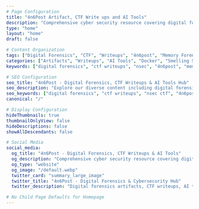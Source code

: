```yaml
---
# Page Configuration
title: "4n6Post Artifact, CTF Write ups and AI Tools"
description: "Comprehensive cyber security resource covering digital forensics artifacts, CTF writeups, useful AI tools, and Docker container setups. Expert analysis for DFIR professionals and enthusiasts."
type: "home"
layout: "home"
draft: false

# Content Organization
tags: ["Digital Forensics", "CTF", "Writeups", "4n6post", "Memory Forensics", "AI Tools", "Docker", "Security"]
categories: ["Artifacts", "Writeups", "AI Tools", "Docker", "Smelling Salts"]
keywords: ["digital forensics", "ctf writeups", "nsec", "4n6post", "memory forensics", "Docker", "artifacts", "forensics", "smelling salts", "reviews", "fitness", "supplements", "powerlifting", "strength training", "pre-workout", "ammonia inhalants"]

# SEO Configuration
seo_title: "4n6Post - Digital Forensics, CTF Writeups & AI Tools Hub"
seo_description: "Explore our diverse content including digital forensics artifacts, CTF writeups, AI-powered tools, Docker configurations, and smelling salts reviews for fitness enthusiasts and cybersecurity professionals."
seo_keywords: ["digital forensics", "ctf writeups", "nsec ctf", "4n6post", "memory forensics", "docker forensics", "forensic artifacts", "smelling salts reviews", "fitness supplements", "AI tools", "productivity tools"]
canonical: "/"

# Display Configuration
hideThumbnails: true
thumbnailOnlyView: false
hideDescriptions: false
showAllDescendants: false

# Social Media
social_media:
  og_title: "4n6Post - Digital Forensics, CTF Writeups & AI Tools"
  og_description: "Comprehensive cyber security resource covering digital forensics artifacts, CTF writeups, AI tools, Docker containers, and fitness reviews."
  og_type: "website"
  og_image: "/default.webp"
  twitter_card: "summary_large_image"
  twitter_title: "4n6Post - Digital Forensics & Cybersecurity Hub"
  twitter_description: "Digital forensics artifacts, CTF writeups, AI tools, and Docker configurations for cybersecurity professionals."

# No Child Page Defaults for Homepage
---
```

